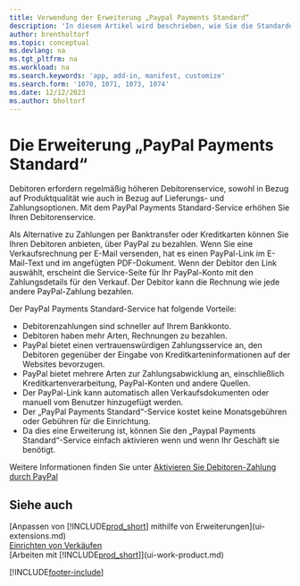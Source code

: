 ```yaml
---
title: Verwendung der Erweiterung „Paypal Payments Standard“
description: 'In diesem Artikel wird beschrieben, wie Sie die Standarderweiterung verwenden, damit Debitoren Zahlungen mit PayPal vornehmen können.'
author: brentholtorf
ms.topic: conceptual
ms.devlang: na
ms.tgt_pltfrm: na
ms.workload: na
ms.search.keywords: 'app, add-in, manifest, customize'
ms.search.form: '1070, 1071, 1073, 1074'
ms.date: 12/12/2023
ms.author: bholtorf
---
```

# Die Erweiterung „PayPal Payments Standard“

Debitoren erfordern regelmäßig höheren Debitorenservice, sowohl in Bezug auf Produktqualität wie auch in Bezug auf Lieferungs- und Zahlungsoptionen. Mit dem PayPal Payments Standard-Service erhöhen Sie Ihren Debitorenservice.

Als Alternative zu Zahlungen per Banktransfer oder Kreditkarten können Sie Ihren Debitoren anbieten, über PayPal zu bezahlen. Wenn Sie eine Verkaufsrechnung per E-Mail versenden, hat es einen PayPal-Link im E-Mail-Text und im angefügten PDF-Dokument. Wenn der Debitor den Link auswählt, erscheint die Service-Seite für Ihr PayPal-Konto mit den Zahlungsdetails für den Verkauf. Der Debitor kann die Rechnung wie jede andere PayPal-Zahlung bezahlen.

Der PayPal Payments Standard-Service hat folgende Vorteile:

* Debitorenzahlungen sind schneller auf Ihrem Bankkonto.
* Debitoren haben mehr Arten, Rechnungen zu bezahlen.
* PayPal bietet einen vertrauenswürdigen Zahlungsservice an, den Debitoren gegenüber der Eingabe von Kreditkarteninformationen auf der Websites bevorzugen.
* PayPal bietet mehrere Arten zur Zahlungsabwicklung an, einschließlich Kreditkartenverarbeitung, PayPal-Konten und andere Quellen.
* Der PayPal-Link kann automatisch allen Verkaufsdokumenten oder manuell vom Benutzer hinzugefügt werden.
* Der „PayPal Payments Standard“-Service kostet keine Monatsgebühren oder Gebühren für die Einrichtung.
* Da dies eine Erweiterung ist, können Sie den „Paypal Payments Standard“-Service einfach aktivieren wenn und wenn Ihr Geschäft sie benötigt.  

Weitere Informationen finden Sie unter [Aktivieren Sie Debitoren-Zahlung durch PayPal](sales-how-enable-payment-service-extensions.md)

## Siehe auch

[Anpassen von [!INCLUDE[prod_short](includes/prod_short.md)] mithilfe von Erweiterungen](ui-extensions.md)  
[Einrichten von Verkäufen](sales-setup-sales.md)  
[Arbeiten mit [!INCLUDE[prod_short](includes/prod_short.md)]](ui-work-product.md)  

[!INCLUDE[footer-include](includes/footer-banner.md)]

